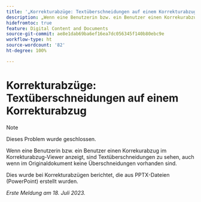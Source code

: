 ```yaml
---
title: '„Korrekturabzüge: Textüberschneidungen auf einem Korrekturabzug“'
description: „Wenn eine Benutzerin bzw. ein Benutzer einen Korrekurabzug im Korrekturabzug-Viewer anzeigt, sind Textüberschneidungen zu sehen, auch wenn im Originaldokument keine Überschneidungen vorhanden sind. „
hidefromtoc: true
feature: Digital Content and Documents
source-git-commit: ae8e1dab69ba6ef16ea7dc056345f140b80ebc9e
workflow-type: ht
source-wordcount: '82'
ht-degree: 100%

---
```



# Korrekturabzüge: Textüberschneidungen auf einem Korrekturabzug

>[!NOTE]
>
>Dieses Problem wurde geschlossen.

Wenn eine Benutzerin bzw. ein Benutzer einen Korrekurabzug im Korrekturabzug-Viewer anzeigt, sind Textüberschneidungen zu sehen, auch wenn im Originaldokument keine Überschneidungen vorhanden sind.

Dies wurde bei Korrekturabzügen berichtet, die aus PPTX-Dateien (PowerPoint) erstellt wurden.

_Erste Meldung am 18. Juli 2023._

